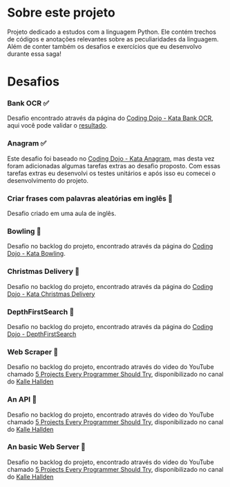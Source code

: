 # Sobre este projeto
Projeto dedicado a estudos com a linguagem Python. Ele contém trechos de códigos e anotações relevantes
sobre as peculiaridades da linguagem. Além de conter também os desafios e exercícios que eu desenvolvo
durante essa saga!

# Desafios

### Bank OCR :white_check_mark:
Desafio encontrado através da página do [Coding Dojo - Kata Bank OCR](http://codingdojo.org/kata/BankOCR/), aqui
você pode validar o [resultado](https://github.com/lin-br/pythonando-do-lin/tree/master/studies/coding_dojo/bank_ocr).

### Anagram :white_check_mark:
Este desafio foi baseado no [Coding Dojo - Kata Anagram](http://codingdojo.org/kata/Anagram/), mas desta vez foram
adicionadas algumas tarefas extras ao desafio proposto. Com essas tarefas extras eu desenvolvi os testes unitários
e após isso eu comecei o desenvolvimento do projeto.

### Criar frases com palavras aleatórias em inglês :memo:
Desafio criado em uma aula de inglês.

### Bowling :memo:
Desafio no backlog do projeto, encontrado através da página do [Coding Dojo - Kata Bowling](http://codingdojo.org/kata/Bowling/).

### Christmas Delivery :memo:
Desafio no backlog do projeto, encontrado através da página do [Coding Dojo - Kata Christmas Delivery](http://codingdojo.org/kata/christmas-delivery/)

### DepthFirstSearch :memo:
Desafio no backlog do projeto, encontrado através da página do [Coding Dojo - DepthFirstSearch](http://codingdojo.org/kata/DepthFirstSearch/)

### Web Scraper :memo:
Desafio no backlog do projeto, encontrado através do video do YouTube chamado [5 Projects Every Programmer Should Try](https://www.youtube.com/watch?v=jOFco1xuIeo&t=415s), disponibilizado no canal do [Kalle Hallden](https://www.youtube.com/channel/UCWr0mx597DnSGLFk1WfvSkQ)

### An API :memo:
Desafio no backlog do projeto, encontrado através do video do YouTube chamado [5 Projects Every Programmer Should Try](https://www.youtube.com/watch?v=jOFco1xuIeo&t=415s), disponibilizado no canal do [Kalle Hallden](https://www.youtube.com/channel/UCWr0mx597DnSGLFk1WfvSkQ)

### An basic Web Server :memo:
Desafio no backlog do projeto, encontrado através do video do YouTube chamado [5 Projects Every Programmer Should Try](https://www.youtube.com/watch?v=jOFco1xuIeo&t=415s), disponibilizado no canal do [Kalle Hallden](https://www.youtube.com/channel/UCWr0mx597DnSGLFk1WfvSkQ)
